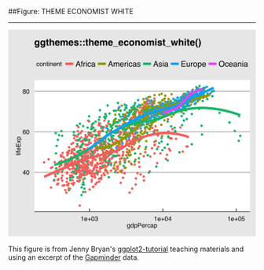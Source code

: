 ##Figure: THEME ECONOMIST WHITE
***
![`0036_theme-economist-white`](0036_theme-economist-white.png)

This figure is from Jenny Bryan's [ggplot2-tutorial](https://github.com/jennybc/ggplot2-tutorial) teaching materials and using an excerpt of the [Gapminder](https://github.com/jennybc/gapminder) data.

